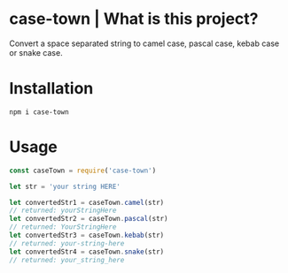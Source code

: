 # case-town | What is this project?

Convert a space separated string to camel case, pascal case, kebab case or snake case.

# Installation

```
npm i case-town
```

# Usage

```javascript
const caseTown = require('case-town')

let str = 'your string HERE'

let convertedStr1 = caseTown.camel(str)
// returned: yourStringHere
let convertedStr2 = caseTown.pascal(str)
// returned: YourStringHere
let convertedStr3 = caseTown.kebab(str)
// returned: your-string-here
let convertedStr4 = caseTown.snake(str)
// returned: your_string_here
```
